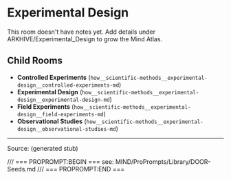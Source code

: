 # Experimental Design

This room doesn't have notes yet. Add details under ARKHIVE/Experimental_Design to grow the Mind Atlas.

## Child Rooms
- **Controlled Experiments** (`how__scientific-methods__experimental-design__controlled-experiments-md`)
- **Experimental Design** (`how__scientific-methods__experimental-design__experimental-design-md`)
- **Field Experiments** (`how__scientific-methods__experimental-design__field-experiments-md`)
- **Observational Studies** (`how__scientific-methods__experimental-design__observational-studies-md`)

---
Source: (generated stub)

/// === PROPROMPT:BEGIN ===
see: MIND/ProPrompts/Library/DOOR-Seeds.md
/// === PROPROMPT:END ===
